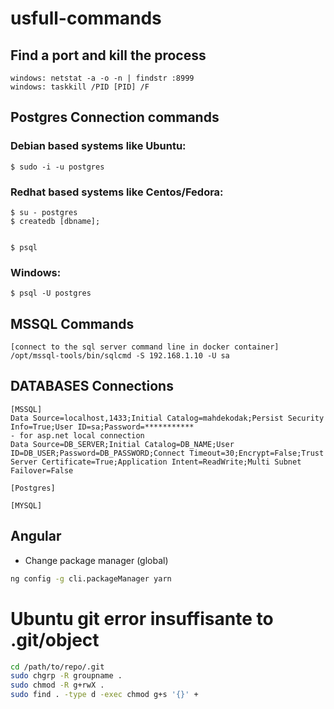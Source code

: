 # usfull-commands

## Find a port and kill the process
```
windows: netstat -a -o -n | findstr :8999
windows: taskkill /PID [PID] /F
```

## Postgres Connection commands

### Debian based systems like Ubuntu:

```$ sudo -i -u postgres```

### Redhat based systems like Centos/Fedora:

```
$ su - postgres
$ createdb [dbname];


$ psql
```

### Windows:

```
$ psql -U postgres
```


## MSSQL Commands

```
[connect to the sql server command line in docker container]
/opt/mssql-tools/bin/sqlcmd -S 192.168.1.10 -U sa
```


## DATABASES Connections

```
[MSSQL]
Data Source=localhost,1433;Initial Catalog=mahdekodak;Persist Security Info=True;User ID=sa;Password=***********
- for asp.net local connection
Data Source=DB_SERVER;Initial Catalog=DB_NAME;User ID=DB_USER;Password=DB_PASSWORD;Connect Timeout=30;Encrypt=False;Trust Server Certificate=True;Application Intent=ReadWrite;Multi Subnet Failover=False

[Postgres]

[MYSQL]

```

## Angular

- Change package manager (global)

```bash
ng config -g cli.packageManager yarn
```

# Ubuntu git error insuffisante to .git/object
```bash
cd /path/to/repo/.git
sudo chgrp -R groupname .
sudo chmod -R g+rwX .
sudo find . -type d -exec chmod g+s '{}' +
```
